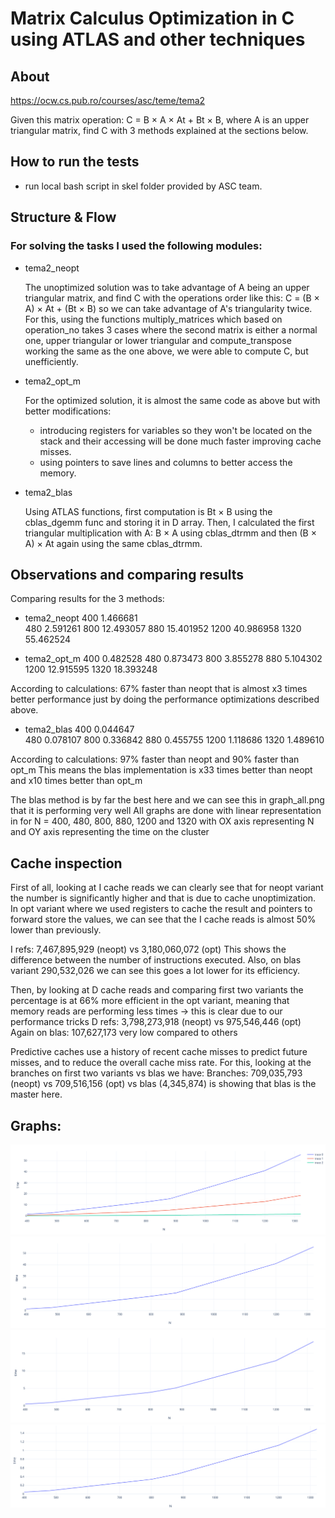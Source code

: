 # Matrix Calculus Optimization in C using ATLAS and other techniques

## About

https://ocw.cs.pub.ro/courses/asc/teme/tema2

Given this matrix operation: C = B × A × At + Bt × B, where A is an upper triangular matrix,
find C with 3 methods explained at the sections below.

## How to run the tests

- run local bash script in skel folder provided by ASC team.

## Structure & Flow

### For solving the tasks I used the following modules:

- tema2_neopt

    The unoptimized solution was to take advantage of A being an upper triangular matrix,
    and find C with the operations order like this: C = (B × A) × At + (Bt × B) so we
    can take advantage of A's triangularity twice. For this, using the functions
    multiply_matrices which based on operation_no takes 3 cases where the second matrix
    is either a normal one, upper triangular or lower triangular and compute_transpose working
    the same as the one above, we were able to compute C, but unefficiently.


- tema2_opt_m

	For the optimized solution, it is almost the same code as above but with better modifications:
	- introducing registers for variables so they won't be located on the stack and their accessing
	will be done much faster improving cache misses.
	- using pointers to save lines and columns to better access the memory.


- tema2_blas

	Using ATLAS functions, first computation is Bt × B using the cblas_dgemm func and storing it in D array.
	Then, I calculated the first triangular multiplication with A: B × A using cblas_dtrmm and then (B × A) × At
	again using the same cblas_dtrmm.
 		

## Observations and comparing results

Comparing results for the 3 methods:

- tema2_neopt
400		1.466681					
480		2.591261
800		12.493057
880		15.401952
1200	40.986958
1320	55.462524

- tema2_opt_m
400		0.482528 
480		0.873473
800		3.855278
880		5.104302
1200	12.915595
1320	18.393248	

According to calculations: 67% faster than neopt that is almost x3 times better performance just by doing 
the performance optimizations described above.

- tema2_blas
400		0.044647	
480		0.078107
800		0.336842
880		0.455755
1200	1.118686
1320	1.489610

According to calculations: 97% faster than neopt and 90% faster than opt_m
This means the blas implementation is x33 times better than neopt and x10 times better than opt_m


The blas method is by far the best here and we can see this in graph_all.png that it is performing very well
All graphs are done with linear representation in for N = 400, 480, 800, 880, 1200 and 1320 with OX axis
representing N and OY axis representing the time on the cluster

## Cache inspection

First of all, looking at I cache reads we can clearly see that for neopt variant the number is significantly
higher and that is due to cache unoptimization. In opt variant where we used registers to cache the result
and pointers to forward store the values, we can see that the I cache reads is almost 50% lower than 
previously.

I   refs:      7,467,895,929 (neopt) vs 3,180,060,072 (opt)
This shows the difference between the number of instructions executed.
Also, on blas variant 290,532,026 we can see this goes a lot lower for its efficiency.

Then, by looking at D cache reads and comparing first two variants the percentage is at 66% more efficient in the
opt variant, meaning that memory reads are performing less times -> this is clear due to our performance tricks
D   refs:      3,798,273,918 (neopt) vs 975,546,446 (opt)
Again on blas: 107,627,173 very low compared to others  


Predictive caches use a history of recent cache misses to predict future misses, and to reduce the overall cache miss rate.
For this, looking at the branches on first two variants vs blas we have:
Branches:        709,035,793 (neopt) vs 709,516,156 (opt) vs blas (4,345,874) is showing that blas is the master here.


## Graphs:

![p1](graph_all.png)
![p2](graph_neopt.png)
![p3](graph_opt_m.png)
![p4](graph_blas.png)
